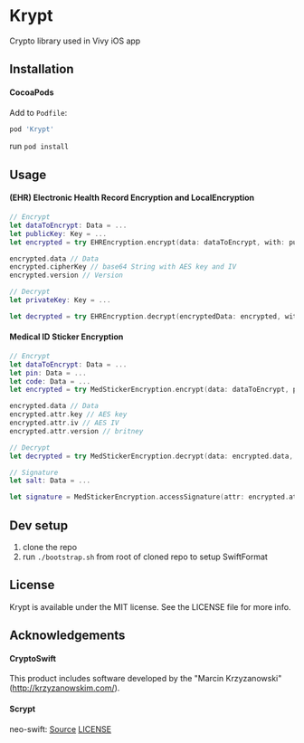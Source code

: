 # Krypt

Crypto library used in Vivy iOS app

## Installation

#### CocoaPods
Add to `Podfile`: 

```ruby 
pod 'Krypt' 
```
run `pod install`

## Usage
#### (EHR) Electronic Health Record Encryption and LocalEncryption

```swift
// Encrypt
let dataToEncrypt: Data = ...
let publicKey: Key = ...
let encrypted = try EHREncryption.encrypt(data: dataToEncrypt, with: publicKey)

encrypted.data // Data
encrypted.cipherKey // base64 String with AES key and IV
encrypted.version // Version

// Decrypt
let privateKey: Key = ...

let decrypted = try EHREncryption.decrypt(encryptedData: encrypted, with: privateKey) // Data
```

#### Medical ID Sticker Encryption

```swift
// Encrypt
let dataToEncrypt: Data = ...
let pin: Data = ...
let code: Data = ...
let encrypted = try MedStickerEncryption.encrypt(data: dataToEncrypt, pin: pin, code: code)

encrypted.data // Data
encrypted.attr.key // AES key
encrypted.attr.iv // AES IV
encrypted.attr.version // britney

// Decrypt
let decrypted = try MedStickerEncryption.decrypt(data: encrypted.data, with attr: encrypted.attr) // Data

// Signature
let salt: Data = ...

let signature = MedStickerEncryption.accessSignature(attr: encrypted.attr, salt: salt) // base64 string
```



## Dev setup
1. clone the repo
2. run `./bootstrap.sh` from root of cloned repo to setup SwiftFormat

## License

Krypt is available under the MIT license. See the LICENSE file for more info.

## Acknowledgements

#### CryptoSwift
This product includes software developed by the "Marcin Krzyzanowski" (http://krzyzanowskim.com/).

#### Scrypt
neo-swift: [Source](https://github.com/CityOfZion/neo-swift) [LICENSE](https://github.com/CityOfZion/neo-swift/blob/master/LICENSE)
